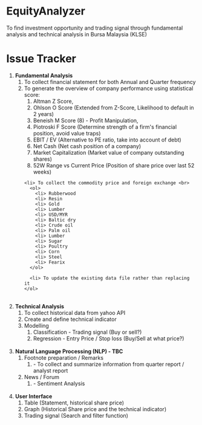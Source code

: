 # EquityAnalyzer
To find investment opportunity and trading signal through fundamental analysis and technical analysis in Bursa Malaysia (KLSE)

# Issue Tracker
<ol>
  <li> <b> Fundamental Analysis </b> <br>
  
  <ol>
    <li> To collect financial statement for both Annual and Quarter frequency
    <li> To generate the overview of company performance using statistical score:     
    <br>
    <ol>
      <li> Altman Z Score, 
      <li> Ohlson O Score (Extended from Z-Score, Likelihood to default in 2 years)
      <li> Beneish M Score (8) - Profit Manipulation, 
      <li> Piotroski F Score (Determine strength of a firm's financial position, avoid value traps)
      <li> EBIT / EV (Alternative to PE ratio, take into account of debt)
      <li> Net Cash (Net cash position of a company)
      <li> Market Capitalization (Market value of company outstanding shares)
      <li> 52W Range vs Current Price (Position of share price over last 52 weeks)
    </ol> 
  
    <li> To collect the commodity price and foreign exchange <br>    
      <ol>
        <li> Rubberwood
        <li> Resin
        <li> Gold
        <li> Lumber
        <li> USD/MYR
        <li> Baltic dry
        <li> Crude oil
        <li> Palm oil
        <li> Lumber
        <li> Sugar
        <li> Poultry
        <li> Corn
        <li> Steel
        <li> Fearix
      </ol>
  
      <li> To update the existing data file rather than replacing it
    </ol>
  </ol>

  <br>
  <li> <b> Technical Analysis </b> <br>  
    <ol>
      <li> To collect historical data from yahoo API
      <li> Create and define technical indicator
      <li> Modelling
        <ol>
          <li> Classification - Trading signal (Buy or sell?)
          <li> Regression - Entry Price / Stop loss (Buy/Sell at what price?)
        </ol>
    </ol>

  <br>
  <li> <b> Natural Language Processing (NLP) - TBC </b>
  <br>
    <ol>
      <li> Footnote preparation / Remarks
      <ol> <li> - To collect and summarize information from quarter report / analyst report </ol>
      <li> News / Forum
      <ol> <li> - Sentiment Analysis </ol>
    </ol>
  
  <br>
  <li> <b> User Interface </b>
  <br>
    <ol>
      <li> Table (Statement, historical share price)
      <li> Graph (Historical Share price and the technical indicator)
      <li> Trading signal (Search and filter function)
    </ol>
</ol>  
